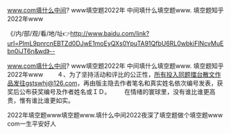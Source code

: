 www.com填什么中间?
www填空题2022年
中间填什么填空题www.
填空题知乎2022年www


《/内/部/观/看/地/址👉http://www.baidu.com/link?url=PImL9pnrcnEBTZd0DJwE1moEyQXs0YpuTA91QfbU6RL0wbkiFlNcvMuEbn0iJT6n&wd》--

www.com填什么中间?
www填空题2022年
中间填什么填空题www.
填空题知乎2022年www
　　４、为了坚持活动和评比的公正性，所有投入同题擂台散文作品发往gstswhj@126.com，再由版主隐去作者笔名和真实姓名依次编号发表，获奖后公布获奖编号及作者姓名或ＩＤ。
　　在情绪的寰球里，没有谁比谁更高贵，惟有谁比谁更如实。





2022年填空题www填空题www.填什么中间2022夜深了填空题做个填空题www com一生平安好人
